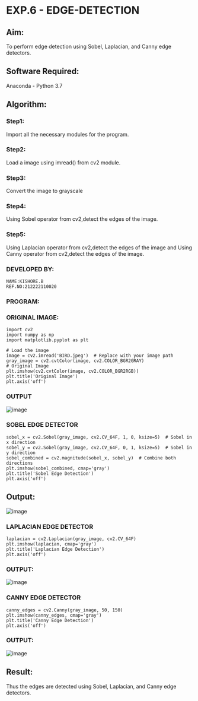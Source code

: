 # EXP.6 - EDGE-DETECTION
## Aim:
To perform edge detection using Sobel, Laplacian, and Canny edge detectors.

## Software Required:
Anaconda - Python 3.7

## Algorithm:
### Step1:
Import all the necessary modules for the program.

### Step2:
Load a image using imread() from cv2 module.

### Step3:
Convert the image to grayscale

### Step4:
Using Sobel operator from cv2,detect the edges of the image.

### Step5:

Using Laplacian operator from cv2,detect the edges of the image and Using Canny operator from cv2,detect the edges of the image.

### DEVELOPED BY:
```
NAME:KISHORE.B
REF.NO:212222110020
```
### PROGRAM:
### ORIGINAL IMAGE:
```
import cv2
import numpy as np
import matplotlib.pyplot as plt

# Load the image
image = cv2.imread('BIRD.jpeg')  # Replace with your image path
gray_image = cv2.cvtColor(image, cv2.COLOR_BGR2GRAY)
# Original Image
plt.imshow(cv2.cvtColor(image, cv2.COLOR_BGR2RGB))
plt.title('Original Image')
plt.axis('off')
```

### OUTPUT
![image](https://github.com/user-attachments/assets/c31c06d3-1825-49f9-b6c0-7e177965de12)
### SOBEL EDGE DETECTOR
```
sobel_x = cv2.Sobel(gray_image, cv2.CV_64F, 1, 0, ksize=5)  # Sobel in x direction
sobel_y = cv2.Sobel(gray_image, cv2.CV_64F, 0, 1, ksize=5)  # Sobel in y direction
sobel_combined = cv2.magnitude(sobel_x, sobel_y)  # Combine both directions
plt.imshow(sobel_combined, cmap='gray')
plt.title('Sobel Edge Detection')
plt.axis('off')
```
## Output:
![image](https://github.com/user-attachments/assets/87e82cbe-73e5-4498-b534-3ae1ef81b0b0)

### LAPLACIAN EDGE DETECTOR
```
laplacian = cv2.Laplacian(gray_image, cv2.CV_64F)
plt.imshow(laplacian, cmap='gray')
plt.title('Laplacian Edge Detection')
plt.axis('off')
```
### OUTPUT:
![image](https://github.com/user-attachments/assets/2268fdb1-a9f2-41f5-9195-82ab356deddf)

### CANNY EDGE DETECTOR
```
canny_edges = cv2.Canny(gray_image, 50, 150)
plt.imshow(canny_edges, cmap='gray')
plt.title('Canny Edge Detection')
plt.axis('off')  
```
### OUTPUT:
![image](https://github.com/user-attachments/assets/a0ce7166-6e9a-44bc-a6ab-22b2c99cfc3b)
## Result:
Thus the edges are detected using Sobel, Laplacian, and Canny edge detectors.
